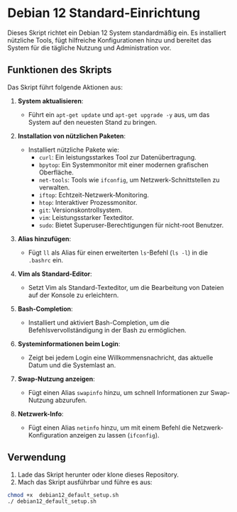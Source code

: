# Debian 12 Standard-Einrichtung

Dieses Skript richtet ein Debian 12 System standardmäßig ein. Es installiert nützliche Tools, fügt hilfreiche Konfigurationen hinzu und bereitet das System für die tägliche Nutzung und Administration vor.

## Funktionen des Skripts

Das Skript führt folgende Aktionen aus:

1. **System aktualisieren**:
   - Führt ein `apt-get update` und `apt-get upgrade -y` aus, um das System auf den neuesten Stand zu bringen.
   
2. **Installation von nützlichen Paketen**:
   - Installiert nützliche Pakete wie:
     - `curl`: Ein leistungsstarkes Tool zur Datenübertragung.
     - `bpytop`: Ein Systemmonitor mit einer modernen grafischen Oberfläche.
     - `net-tools`: Tools wie `ifconfig`, um Netzwerk-Schnittstellen zu verwalten.
     - `iftop`: Echtzeit-Netzwerk-Monitoring.
     - `htop`: Interaktiver Prozessmonitor.
     - `git`: Versionskontrollsystem.
     - `vim`: Leistungsstarker Texteditor.
     - `sudo`: Bietet Superuser-Berechtigungen für nicht-root Benutzer.

3. **Alias hinzufügen**:
   - Fügt `ll` als Alias für einen erweiterten `ls`-Befehl (`ls -l`) in die `.bashrc` ein.

4. **Vim als Standard-Editor**:
   - Setzt Vim als Standard-Texteditor, um die Bearbeitung von Dateien auf der Konsole zu erleichtern.

5. **Bash-Completion**:
   - Installiert und aktiviert Bash-Completion, um die Befehlsvervollständigung in der Bash zu ermöglichen.

6. **Systeminformationen beim Login**:
   - Zeigt bei jedem Login eine Willkommensnachricht, das aktuelle Datum und die Systemlast an.

7. **Swap-Nutzung anzeigen**:
   - Fügt einen Alias `swapinfo` hinzu, um schnell Informationen zur Swap-Nutzung abzurufen.

8. **Netzwerk-Info**:
    - Fügt einen Alias `netinfo` hinzu, um mit einem Befehl die Netzwerk-Konfiguration anzeigen zu lassen (`ifconfig`).

## Verwendung

1. Lade das Skript herunter oder klone dieses Repository.
2. Mach das Skript ausführbar und führe es aus:

```bash
chmod +x  debian12_default_setup.sh
./ debian12_default_setup.sh
